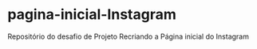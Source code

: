 # pagina-inicial-Instagram
Repositório do desafio de Projeto Recriando a Página inicial do Instagram
